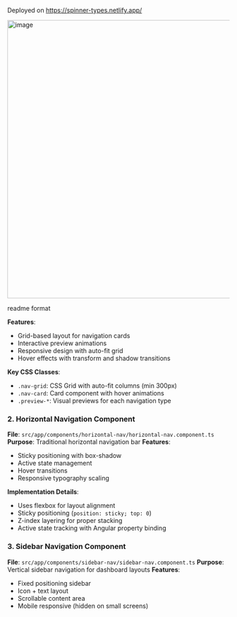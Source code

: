 Deployed on  https://spinner-types.netlify.app/


<img width="1254" height="629" alt="image" src="https://github.com/user-attachments/assets/3ba6ceca-6ef5-478e-9c65-90a43b03da19" />


readme format 


**Features**:
- Grid-based layout for navigation cards
- Interactive preview animations
- Responsive design with auto-fit grid
- Hover effects with transform and shadow transitions

**Key CSS Classes**:
- `.nav-grid`: CSS Grid with auto-fit columns (min 300px)
- `.nav-card`: Card component with hover animations
- `.preview-*`: Visual previews for each navigation type

### 2. Horizontal Navigation Component
**File**: `src/app/components/horizontal-nav/horizontal-nav.component.ts`
**Purpose**: Traditional horizontal navigation bar
**Features**:
- Sticky positioning with box-shadow
- Active state management
- Hover transitions
- Responsive typography scaling

**Implementation Details**:
- Uses flexbox for layout alignment
- Sticky positioning (`position: sticky; top: 0`)
- Z-index layering for proper stacking
- Active state tracking with Angular property binding

### 3. Sidebar Navigation Component
**File**: `src/app/components/sidebar-nav/sidebar-nav.component.ts`
**Purpose**: Vertical sidebar navigation for dashboard layouts
**Features**:
- Fixed positioning sidebar
- Icon + text layout
- Scrollable content area
- Mobile responsive (hidden on small screens)

